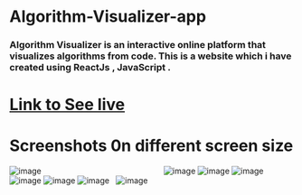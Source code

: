 # Algorithm-Visualizer-app
### Algorithm Visualizer is an interactive online platform that visualizes algorithms from code. This is a website which i have created using ReactJs , JavaScript .
# [Link to See live](https://alorithm-visualizer.netlify.app/)
# Screenshots 0n different screen size
![image](https://user-images.githubusercontent.com/96313339/175776156-dbbad9c8-60f4-49ba-8c63-e0050a45aff1.png)   &nbsp; &nbsp; &nbsp; &nbsp; &nbsp; &nbsp; &nbsp; &nbsp; &nbsp; &nbsp; &nbsp; &nbsp; &nbsp; &nbsp; &nbsp; &nbsp; &nbsp; &nbsp; &nbsp; &nbsp; &nbsp; &nbsp; &nbsp; &nbsp; &nbsp; &nbsp; &nbsp;
![image](https://user-images.githubusercontent.com/96313339/175776002-f6267a40-b08c-45bc-bac4-8bb4b0ad4cb9.png)
![image](https://user-images.githubusercontent.com/96313339/175775147-aadfcb99-0fba-4be6-a4db-49db2390ca4b.png)
![image](https://user-images.githubusercontent.com/96313339/175775833-358cc6e6-d339-4439-bdf1-01aab95d91f9.png)
![image](https://user-images.githubusercontent.com/96313339/175775864-93c63dd8-21fb-4e5f-8905-901f71f4589c.png)
![image](https://user-images.githubusercontent.com/96313339/175776051-5d8c9ee6-abec-4a22-8dc9-730019045ec9.png)
![image](https://user-images.githubusercontent.com/96313339/175776089-c9e0edc6-7615-47d0-ab68-84b05d3d75dc.png) &nbsp; 
![image](https://user-images.githubusercontent.com/96313339/175776304-6b1dcc99-01ce-43ec-8db2-3f00026e5009.png)
